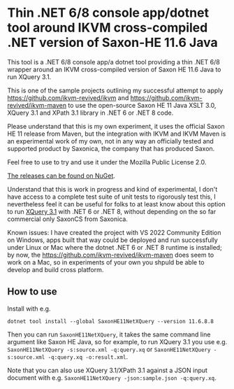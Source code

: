 ﻿# Thin .NET 6/8 console app/dotnet tool around IKVM cross-compiled .NET version of Saxon-HE 11.6 Java
This tool is a .NET 6/8 console app/a dotnet tool providing a thin .NET 6/8 wrapper around an IKVM cross-compiled version of Saxon HE 11.6 Java to run XQuery 3.1.

This is one of the sample projects outlining my successful attempt to apply https://github.com/ikvm-revived/ikvm and
https://github.com/ikvm-revived/ikvm-maven to use the open-source Saxon HE 11 Java XSLT 3.0, XQuery 3.1 and XPath 3.1 library in .NET 6 or .NET 8 code.

Please understand that this is my own experiment, it uses the official Saxon HE 11 release from Maven, but the integration with IKVM and IKVM Maven is an experimental work of my own, not in any way an officially tested and supported product by Saxonica, the company that has produced Saxon.

Feel free to use to try and use it under the Mozilla Public License 2.0. 

[The releases can be found on NuGet](https://www.nuget.org/packages/SaxonHE11NetXQuery/).

Understand that this is work in progress and kind of experimental, I don't have access to a complete test suite of unit tests to rigorously test this, I nevertheless feel it can be useful for folks to at least know about this option to run [XQuery 3.1](https://www.w3.org/TR/xquery-31/) with .NET 6 or .NET 8, without depending on the so far commercial only SaxonCS from Saxonica.

Known issues: I have created the project with VS 2022 Community Edition on Windows, apps built that way could be deployed and run successfully under Linux or Mac where the dotnet .NET 6 or .NET 8 runtime is installed; by now, the https://github.com/ikvm-revived/ikvm-maven does seem to work on a Mac, so in experiments of your own you shpuld be able to develop and build cross platform.

## How to use
Install with e.g. 
```
dotnet tool install --global SaxonHE11NetXQuery --version 11.6.8.8
```

Then you can run `SaxonHE11NetXQuery`, it takes the same command line argument like Saxon HE Java, so for example, to run XQuery 3.1 you use e.g. `SaxonHE11NetXQuery -s:source.xml -q:query.xq` or `SaxonHE11NetXQuery -s:source.xml -q:query.xq -o:result.xml`.

Note that you can also use XQuery 3.1/XPath 3.1 against a JSON input document with e.g. `SaxonHE11NetXQuery -json:sample.json -q:query.xq`.